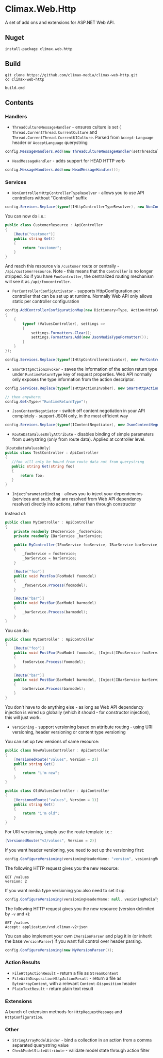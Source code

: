 # Climax.Web.Http

A set of add ons and extensions for ASP.NET Web API.

## Nuget

```
install-package climax.web.http
```

## Build

```
git clone https://github.com/climax-media/climax-web-http.git
cd climax-web-http

build.cmd
```

## Contents

### Handlers

 - `ThreadCultureMessageHandler` - ensures culture is set (` Thread.CurrentThread.CurrentCulture` and `Thread.CurrentThread.CurrentUICulture`. Parsed from `Accept-Language` header or `AcceptLanguage` querystring

  ```csharp
  config.MessageHandlers.Add(new ThreadCultureMessageHandler(setThreadCulture: true, setThreadUiCulture: true,  fallBackCulture: new CultureInfo("en-US")));
  ```

 - `HeadMessageHandler` - adds support for HEAD HTTP verb

  ```csharp
  config.MessageHandlers.Add(new HeadMessageHandler());
  ```

### Services

 - `NonControllerHttpControllerTypeResolver` - allows you to use API controllers without "Controller" suffix

  ```csharp
  config.Services.Replace(typeof(IHttpControllerTypeResolver), new NonControllerHttpControllerTypeResolver());
  ```

  You can now do i.e.:

  ```csharp
  public class CustomerResource : ApiController
  {
      [Route("customer")]
      public string Get()
      {
          return "customer";
      }
  }
  ```

  And reach this resource via `/customer` route or centrally - `/api/customerresource`.
  Note - this means that the `Controller` is no longer stripped. So if you have `FooController`, the centralized routing mechanism will see it as `/api/foocontroller`.

 - `PerControllerConfigActivator` - supports HttpConfiguration per controller that can be set up at runtime. Normally Web API only allows static per controller configuration

  ```csharp
  config.AddControllerConfigurationMap(new Dictionary<Type, Action<HttpControllerSettings>>
  {
      {
          typeof (ValuesController), settings =>
          {
              settings.Formatters.Clear();
              settings.Formatters.Add(new JsonMediaTypeFormatter());
          }
      }
  });

  config.Services.Replace(typeof(IHttpControllerActivator), new PerControllerConfigActivator());
  ```

 - `SmartHttpActionInvoker` - saves the information of the action return type under `RuntimeReturnType` key of request properties. Web API normally only exposes the type information from the action descriptor.

  ```csharp
  config.Services.Replace(typeof(IHttpActionInvoker), new SmartHttpActionInvoker());

  // then anywhere:
  config.Get<Type>("RuntimeReturnType");
  ```

 - `JsonContentNegotiator` - switch off content negotiation in your API completely - support JSON only, in the most efficient way

  ```csharp
  config.Services.Replace(typeof(IContentNegotiator), new JsonContentNegotiator(jsonFormatter));
  ```

 - `RouteDataValuesOnlyAttribute` - disables binding of simple parameters from querystring (only from route data). Applied at controller level.

  ```csharp
  [RouteDataValuesOnly]
  public class TestController : ApiController
  {
     //foo will only be bound from route data not from querystring
     public string Get(string foo)
     {
         return foo;
     }
  }
  ```

 - `InjectParameterBinding` - allows you to inject your dependencies (services and such, that are resolved from Web API dependency resolver) directly into actions, rather than through constructor

  Instead of:

  ```csharp
  public class MyController : ApiController
  {
      private readonly IFooService _fooService;
      private readonly IBarService _barService;

      public MyController(IFooService fooService, IBarService barService)
      {
          _fooService = fooService;
          _barService = barService;
      }

      [Route("foo")]
      public void PostFoo(FooModel foomodel)
      {
          _fooService.Process(foomodel);
      }

      [Route("bar")]
      public void PostBar(BarModel barmodel)
      {
          _barService.Process(barmodel);
      }
  }
  ```

  You can do:

  ```csharp
  public class MyController : ApiController
  {
      [Route("foo")]
      public void PostFoo(FooModel foomodel, [Inject]IFooService fooService)
      {
          fooService.Process(foomodel);
      }

      [Route("bar")]
      public void PostBar(BarModel barmodel, [Inject]IBarService barService)
      {
          barService.Process(barmodel);
      }
  }
  ```

  You don't have to do anything else - as long as Web API dependency injection is wired up globally (which it should - for constructor injection), this will just work.

 - `Versioning` - support versioning based on attribute routing - using URI versioning, header versioning or content type versioning

  You can set up two versions of same resource:

  ```csharp
  public class NewValuesController : ApiController
  {
      [VersionedRoute("values", Version = 2)]
      public string Get()
      {
          return "i'm new";
      }
  }

  public class OldValuesController : ApiController
  {
      [VersionedRoute("values", Version = 1)]
      public string Get()
      {
          return "i'm old";
      }
  }
  ```

  For URI versioning, simply use the route template i.e.:

  ```csharp
  [VersionedRoute("v2/values", Version = 2)]
  ```

  If you want header versioning, you need to set up the versioning first:

  ```csharp
  config.ConfigureVersioning(versioningHeaderName: "version", vesioningMediaTypes: null);
  ```

  The following HTTP request gives you the new resource:

  ```
  GET /values
  version: 2
  ```

  If you want media type versioning you also need to set it up:

  ```csharp
  config.ConfigureVersioning(versioningHeaderName: null, vesioningMediaTypes: new [] { "application/vnd.climax"});
  ```

  The following HTTP request gives you the new resource (version delimited by `-v` and `+`):

  ```
  GET /values
  Accept: application/vnd.climax-v2+json
  ```

  You can also implement your own `IVersionParser` and plug it in (or inherit the base `VersionParser`) if you want full control over header parsing.

  ```csharp
  config.ConfigureVersioning(new MyVersionParser());
  ```

### Action Results

 - `FileHttpActionResult` - return a file as `StreamContent`
 - `FileWithDispositionHttpActionResult` - return a file as `ByteArrayContent`, with a relevant `Content-Disposition` header
 - `PlainTextResult` - return plain text result

### Extensions

A bunch of extension methods for `HttpRequestMessage` and `HttpConfiguration`.

### Other

 - `StringArrayModelBinder` - bind a collection in an action from a comma separated querystring value
 - `CheckModelStateAttribute` - validate model state through action filter
